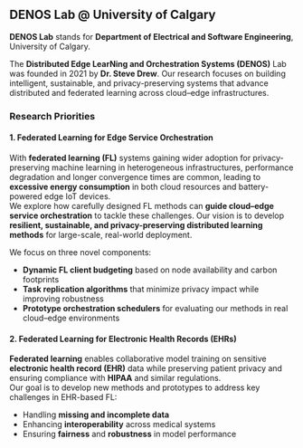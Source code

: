 [//]: # (At the Intelligent Data Analytics &#40;<font color="#173d74"><b>DENOS</b></font>&#41; Lab @ [University of Calgary]&#40;https://umich.edu/&#41;, we are at the forefront of advancing data science and AI to tackle some of the most critical real-world challenges, commonly known as <font color="#173d74"><b>AI+X</b></font>, with a special emphasis on health informatics. Our research is anchored in the vision of <font color="#173d74"><b>Unified Knowledge Integration</b></font> - an innovative approach that harnesses AI to unify insights from large-scale, noisy, multimodal, and heterogeneous datasets. By seamlessly integrating <em>domain knowledge</em> with novel machine learning and generative AI techniques, we aim to transform various real-world domains, enhance decision making for data science through establishing the closed-loop flow of informatics among key components of <em>human</em>, <em>data</em>, and <em>analytics</em>. In the domain of health informatics, we develop novel tools and systems for improving the understanding, diagnosis, and intervention of diseases, especially Alzheimer’s.)
## DENOS Lab @ University of Calgary

**DENOS Lab** stands for **Department of Electrical and Software Engineering**, University of Calgary.  

The **Distributed Edge LearNing and Orchestration Systems (DENOS)** Lab was founded in 2021 by **Dr. Steve Drew**. Our research focuses on building intelligent, sustainable, and privacy-preserving systems that advance distributed and federated learning across cloud–edge infrastructures.

### Research Priorities

#### 1. Federated Learning for Edge Service Orchestration
With **federated learning (FL)** systems gaining wider adoption for privacy-preserving machine learning in heterogeneous infrastructures, performance degradation and longer convergence times are common, leading to **excessive energy consumption** in both cloud resources and battery-powered edge IoT devices.  
We explore how carefully designed FL methods can **guide cloud–edge service orchestration** to tackle these challenges. Our vision is to develop **resilient, sustainable, and privacy-preserving distributed learning methods** for large-scale, real-world deployment.  

We focus on three novel components:
- **Dynamic FL client budgeting** based on node availability and carbon footprints  
- **Task replication algorithms** that minimize privacy impact while improving robustness  
- **Prototype orchestration schedulers** for evaluating our methods in real cloud–edge environments  

#### 2. Federated Learning for Electronic Health Records (EHRs)
**Federated learning** enables collaborative model training on sensitive **electronic health record (EHR)** data while preserving patient privacy and ensuring compliance with **HIPAA** and similar regulations.  
Our goal is to develop new methods and prototypes to address key challenges in EHR-based FL:
- Handling **missing and incomplete data**  
- Enhancing **interoperability** across medical systems  
- Ensuring **fairness** and **robustness** in model performance  